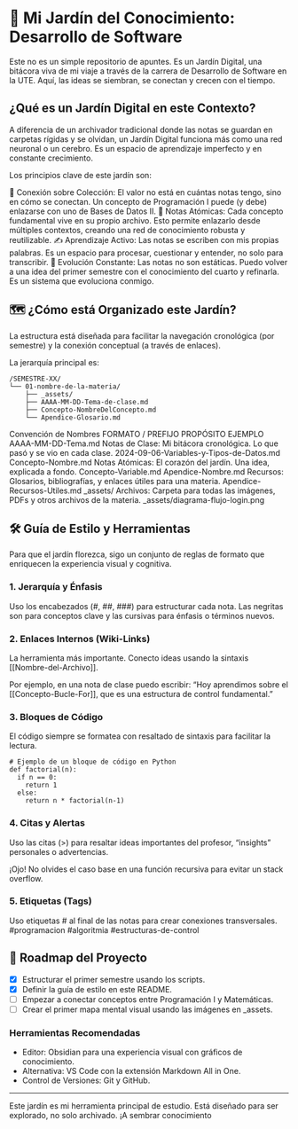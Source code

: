 # 🌳 Mi Jardín del Conocimiento: Desarrollo de Software
Este no es un simple repositorio de apuntes. Es un Jardín Digital, una bitácora viva de mi viaje a través de la carrera de Desarrollo de Software en la UTE. Aquí, las ideas se siembran, se conectan y crecen con el tiempo.

## ¿Qué es un Jardín Digital en este Contexto?
A diferencia de un archivador tradicional donde las notas se guardan en carpetas rígidas y se olvidan, un Jardín Digital funciona más como una red neuronal o un cerebro. Es un espacio de aprendizaje imperfecto y en constante crecimiento.

Los principios clave de este jardín son:

  🌱 Conexión sobre Colección: El valor no está en cuántas notas tengo, sino en cómo se conectan. Un concepto de Programación I puede (y debe) enlazarse con uno de Bases de Datos II.
  🧠 Notas Atómicas: Cada concepto fundamental vive en su propio archivo. Esto permite enlazarlo desde múltiples contextos, creando una red de conocimiento robusta y reutilizable.
  ✍️ Aprendizaje Activo: Las notas se escriben con mis propias palabras. Es un espacio para procesar, cuestionar y entender, no solo para transcribir.
  🔄 Evolución Constante: Las notas no son estáticas. Puedo volver a una idea del primer semestre con el conocimiento del cuarto y refinarla. Es un sistema que evoluciona conmigo.
## 🗺️ ¿Cómo está Organizado este Jardín?
La estructura está diseñada para facilitar la navegación cronológica (por semestre) y la conexión conceptual (a través de enlaces).

La jerarquía principal es:

```
/SEMESTRE-XX/
└── 01-nombre-de-la-materia/
    ├── _assets/
    ├── AAAA-MM-DD-Tema-de-clase.md
    ├── Concepto-NombreDelConcepto.md
    └── Apendice-Glosario.md
```
Convención de Nombres
FORMATO / PREFIJO	PROPÓSITO	EJEMPLO
AAAA-MM-DD-Tema.md	Notas de Clase: Mi bitácora cronológica. Lo que pasó y se vio en cada clase.	2024-09-06-Variables-y-Tipos-de-Datos.md
Concepto-Nombre.md	Notas Atómicas: El corazón del jardín. Una idea, explicada a fondo.	Concepto-Variable.md
Apendice-Nombre.md	Recursos: Glosarios, bibliografías, y enlaces útiles para una materia.	Apendice-Recursos-Utiles.md
_assets/	Archivos: Carpeta para todas las imágenes, PDFs y otros archivos de la materia.	_assets/diagrama-flujo-login.png
## 🛠️ Guía de Estilo y Herramientas
Para que el jardín florezca, sigo un conjunto de reglas de formato que enriquecen la experiencia visual y cognitiva.

### 1. Jerarquía y Énfasis
Uso los encabezados (#, ##, ###) para estructurar cada nota. Las negritas son para conceptos clave y las cursivas para énfasis o términos nuevos.

### 2. Enlaces Internos (Wiki-Links)
La herramienta más importante. Conecto ideas usando la sintaxis [[Nombre-del-Archivo]].

Por ejemplo, en una nota de clase puedo escribir: “Hoy aprendimos sobre el [[Concepto-Bucle-For]], que es una estructura de control fundamental.”

### 3. Bloques de Código
El código siempre se formatea con resaltado de sintaxis para facilitar la lectura.


```
# Ejemplo de un bloque de código en Python
def factorial(n):
  if n == 0:
    return 1
  else:
    return n * factorial(n-1)
```
### 4. Citas y Alertas
Uso las citas (>) para resaltar ideas importantes del profesor, “insights” personales o advertencias.

¡Ojo! No olvides el caso base en una función recursiva para evitar un stack overflow.

### 5. Etiquetas (Tags)
Uso etiquetas # al final de las notas para crear conexiones transversales. #programacion #algoritmia #estructuras-de-control

## 🚀 Roadmap del Proyecto

- [x] Estructurar el primer semestre usando los scripts.
- [x] Definir la guía de estilo en este README.
- [ ] Empezar a conectar conceptos entre Programación I y Matemáticas.
- [ ] Crear el primer mapa mental visual usando las imágenes en _assets.

### Herramientas Recomendadas
- Editor: Obsidian para una experiencia visual con gráficos de conocimiento.
- Alternativa: VS Code con la extensión Markdown All in One.
- Control de Versiones: Git y GitHub.
--- 

Este jardín es mi herramienta principal de estudio. Está diseñado para ser explorado, no solo archivado. ¡A sembrar conocimiento
